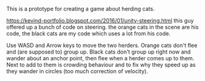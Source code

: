 This is a prototype for creating a game about herding cats.

https://kevind-portfolio.blogspot.com/2016/01/unity-steering.html this guy offered up a bunch of code on steering. the orange cats in the scene are his code, the black cats are my code which uses a lot from his code. 

Use WASD and Arrow keys to move the two herders. Orange cats don't flee and (are supposed to) group up. Black cats don't group up right now and wander about an anchor point, then flee when a herder comes up to them. Next to add to them is crowding behaviour and to fix why they speed up as they wander in circles (too much correction of velocity).

